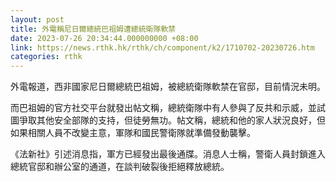 ```yaml
---
layout: post
title: 外電稱尼日爾總統巴祖姆遭總統衛隊軟禁
date: 2023-07-26 20:34:44.000000000 +08:00
link: https://news.rthk.hk/rthk/ch/component/k2/1710702-20230726.htm
categories: rthk
---
```


外電報道，西非國家尼日爾總統巴祖姆，被總統衛隊軟禁在官邸，目前情況未明。

而巴祖姆的官方社交平台就發出帖文稱，總統衛隊中有人參與了反共和示威，並試圖爭取其他安全部隊的支持，但徒勞無功。帖文稱，總統和他的家人狀況良好，但如果相關人員不改變主意，軍隊和國民警衛隊就準備發動襲擊。

《法新社》引述消息指，軍方已經發出最後通牒。消息人士稱，警衛人員封鎖進入總統官邸和辦公室的通道，在談判破裂後拒絕釋放總統。
